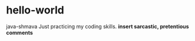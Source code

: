 # hello-world
java-shmava
Just practicing my coding skills. 
**insert sarcastic, pretentious comments**
